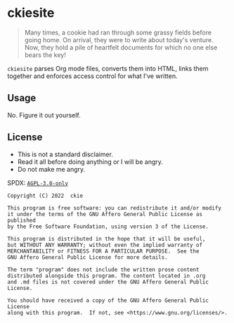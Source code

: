 # ckiesite

> Many times, a cookie had ran through some grassy fields before going home. On arrival, they were to write about today's venture.
> Now, they hold a pile of heartfelt documents for which no one else bears the key!

`ckiesite` parses Org mode files, converts them into HTML, links them together and enforces access control for what I've written. 

## Usage

No. Figure it out yourself.

## License

- This is not a standard disclaimer.
- Read it all before doing anything or I will be angry.
- Do not make me angry.

SPDX: [`AGPL-3.0-only`](https://spdx.org/licenses/AGPL-3.0-only.html)
```
Copyright (C) 2022  ckie

This program is free software: you can redistribute it and/or modify
it under the terms of the GNU Affero General Public License as published
by the Free Software Foundation, using version 3 of the License.

This program is distributed in the hope that it will be useful,
but WITHOUT ANY WARRANTY; without even the implied warranty of
MERCHANTABILITY or FITNESS FOR A PARTICULAR PURPOSE.  See the
GNU Affero General Public License for more details.

The term "program" does not include the written prose content
distributed alongside this program. The content located in .org 
and .md files is not covered under the GNU Affero General Public License.

You should have received a copy of the GNU Affero General Public License
along with this program.  If not, see <https://www.gnu.org/licenses/>.
```

